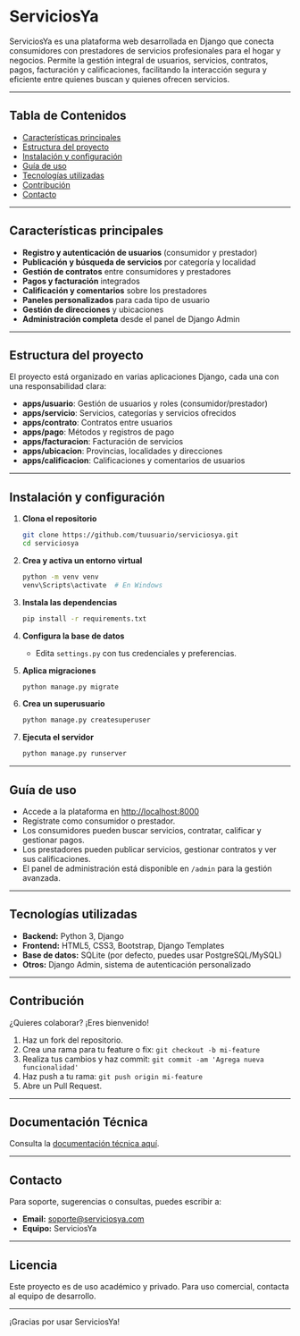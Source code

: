 # ServiciosYa

ServiciosYa es una plataforma web desarrollada en Django que conecta consumidores con prestadores de servicios profesionales para el hogar y negocios. Permite la gestión integral de usuarios, servicios, contratos, pagos, facturación y calificaciones, facilitando la interacción segura y eficiente entre quienes buscan y quienes ofrecen servicios.

---

## Tabla de Contenidos

- [Características principales](#características-principales)
- [Estructura del proyecto](#estructura-del-proyecto)
- [Instalación y configuración](#instalación-y-configuración)
- [Guía de uso](#guía-de-uso)
- [Tecnologías utilizadas](#tecnologías-utilizadas)
- [Contribución](#contribución)
- [Contacto](#contacto)

---

## Características principales

- **Registro y autenticación de usuarios** (consumidor y prestador)
- **Publicación y búsqueda de servicios** por categoría y localidad
- **Gestión de contratos** entre consumidores y prestadores
- **Pagos y facturación** integrados
- **Calificación y comentarios** sobre los prestadores
- **Paneles personalizados** para cada tipo de usuario
- **Gestión de direcciones** y ubicaciones
- **Administración completa** desde el panel de Django Admin

---

## Estructura del proyecto

El proyecto está organizado en varias aplicaciones Django, cada una con una responsabilidad clara:

- **apps/usuario**: Gestión de usuarios y roles (consumidor/prestador)
- **apps/servicio**: Servicios, categorías y servicios ofrecidos
- **apps/contrato**: Contratos entre usuarios
- **apps/pago**: Métodos y registros de pago
- **apps/facturacion**: Facturación de servicios
- **apps/ubicacion**: Provincias, localidades y direcciones
- **apps/calificacion**: Calificaciones y comentarios de usuarios

---

## Instalación y configuración

1. **Clona el repositorio**
    ```bash
    git clone https://github.com/tuusuario/serviciosya.git
    cd serviciosya
    ```

2. **Crea y activa un entorno virtual**
    ```bash
    python -m venv venv
    venv\Scripts\activate  # En Windows
    ```

3. **Instala las dependencias**
    ```bash
    pip install -r requirements.txt
    ```

4. **Configura la base de datos**
    - Edita `settings.py` con tus credenciales y preferencias.

5. **Aplica migraciones**
    ```bash
    python manage.py migrate
    ```

6. **Crea un superusuario**
    ```bash
    python manage.py createsuperuser
    ```

7. **Ejecuta el servidor**
    ```bash
    python manage.py runserver
    ```

---

## Guía de uso

- Accede a la plataforma en [http://localhost:8000](http://localhost:8000)
- Regístrate como consumidor o prestador.
- Los consumidores pueden buscar servicios, contratar, calificar y gestionar pagos.
- Los prestadores pueden publicar servicios, gestionar contratos y ver sus calificaciones.
- El panel de administración está disponible en `/admin` para la gestión avanzada.

---

## Tecnologías utilizadas

- **Backend:** Python 3, Django
- **Frontend:** HTML5, CSS3, Bootstrap, Django Templates
- **Base de datos:** SQLite (por defecto, puedes usar PostgreSQL/MySQL)
- **Otros:** Django Admin, sistema de autenticación personalizado

---

## Contribución

¿Quieres colaborar? ¡Eres bienvenido!

1. Haz un fork del repositorio.
2. Crea una rama para tu feature o fix: `git checkout -b mi-feature`
3. Realiza tus cambios y haz commit: `git commit -am 'Agrega nueva funcionalidad'`
4. Haz push a tu rama: `git push origin mi-feature`
5. Abre un Pull Request.

---

## Documentación Técnica

Consulta la [documentación técnica aquí](docs/tecnica.md).

---

## Contacto

Para soporte, sugerencias o consultas, puedes escribir a:

- **Email:** soporte@serviciosya.com
- **Equipo:** ServiciosYa

---

## Licencia

Este proyecto es de uso académico y privado. Para uso comercial, contacta al equipo de desarrollo.

---

¡Gracias por usar ServiciosYa!